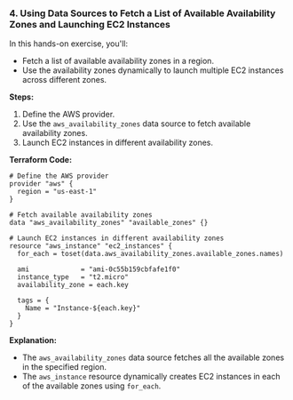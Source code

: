 ### **4. Using Data Sources to Fetch a List of Available Availability Zones and Launching EC2 Instances**

In this hands-on exercise, you'll:
- Fetch a list of available availability zones in a region.
- Use the availability zones dynamically to launch multiple EC2 instances across different zones.

**Steps:**
1. Define the AWS provider.
2. Use the `aws_availability_zones` data source to fetch available availability zones.
3. Launch EC2 instances in different availability zones.

**Terraform Code:**

```hcl
# Define the AWS provider
provider "aws" {
  region = "us-east-1"
}

# Fetch available availability zones
data "aws_availability_zones" "available_zones" {}

# Launch EC2 instances in different availability zones
resource "aws_instance" "ec2_instances" {
  for_each = toset(data.aws_availability_zones.available_zones.names)

  ami             = "ami-0c55b159cbfafe1f0"
  instance_type   = "t2.micro"
  availability_zone = each.key

  tags = {
    Name = "Instance-${each.key}"
  }
}
```

**Explanation:**
- The `aws_availability_zones` data source fetches all the available zones in the specified region.
- The `aws_instance` resource dynamically creates EC2 instances in each of the available zones using `for_each`.
